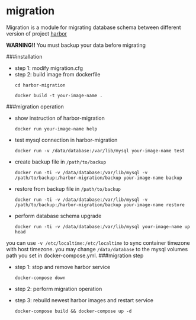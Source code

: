 # migration
Migration is a module for migrating database schema between different version of project [harbor](https://github.com/vmware/harbor)

**WARNING!!** You must backup your data before migrating

###installation
- step 1: modify migration.cfg
- step 2: build image from dockerfile
    ```
    cd harbor-migration
    
    docker build -t your-image-name .
    ```

###migration operation
- show instruction of harbor-migration

    ```docker run your-image-name help```
    
- test mysql connection in harbor-migration

    ```docker run -v /data/database:/var/lib/mysql your-image-name test```

- create backup file in `/path/to/backup`

    ```
    docker run -ti -v /data/database:/var/lib/mysql -v /path/to/backup:/harbor-migration/backup your-image-name backup
    ```

- restore from backup file in `/path/to/backup`

    ```
    docker run -ti -v /data/database:/var/lib/mysql -v /path/to/backup:/harbor-migration/backup your-image-name restore
    ```

- perform database schema upgrade

    ```docker run -ti -v /data/database:/var/lib/mysql your-image-name up head```

you can use `-v /etc/localtime:/etc/localtime` to sync container timezone with host timezone.
you may change `/data/database` to the mysql volumes path you set in docker-compose.yml.
###migration step
- step 1: stop and remove harbor service

    ``` 
    docker-compose down
    ```
- step 2: perform migration operation
- step 3: rebuild newest harbor images and restart service

    ```
    docker-compose build && docker-compose up -d
    ```
